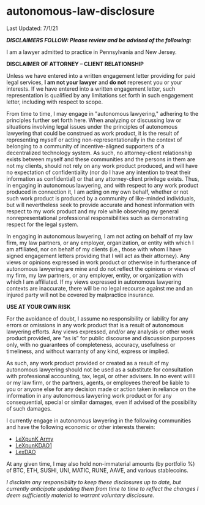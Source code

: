 # autonomous-law-disclosure

Last Updated: 7/1/21

***DISCLAIMERS FOLLOW: Please review and be advised of the following:*** 

I am a lawyer admitted to practice in Pennsylvania and New Jersey.  

**DISCLAIMER OF ATTORNEY – CLIENT RELATIONSHIP**

Unless we have entered into a written engagement letter providing for paid legal services, **I am not your lawyer** and **do not** represent you or your interests. If we have entered into a written engagement letter, such representation is qualified by any limitations set forth in such engagement letter, including with respect to scope.  

From time to time, I may engage in "autonomous lawyering," adhering to the principles further set forth here. When analyzing or discussing law or situations involving legal issues under the principles of autonomous lawyering that could be construed as work product, it is the result of representing myself or acting non-representationally in the context of belonging to a community of incentive-aligned supporters of a decentralized technology system. As such, no attorney-client relationship exists between myself and these communities and the persons in them are not my clients, should not rely on any work product produced, and will have no expectation of confidentiality (nor do I have any intention to treat their information as confidential) or that any attorney-client privilege exists. Thus, in engaging in autonomous lawyering, and with respect to any work product produced in connection it, I am acting on my own behalf, whether or not such work product is produced by a community of like-minded individuals, but will nevertheless seek to provide accurate and honest information with respect to my work product and my role while observing my general nonrepresentational professional responsibilities such as demonstrating respect for the legal system.  

In engaging in autonomous lawyering, I am not acting on behalf of my law firm, my law partners, or any employer, organization, or entity with which I am affiliated, nor on behalf of my clients (i.e., those with whom I have signed engagement letters providing that I will act as their attorney). Any views or opinions expressed in work product or otherwise in furtherance of autonomous lawyering are mine and do not reflect the opinions or views of my firm, my law partners, or any employer, entity, or organization with which I am affiliated. If my views expressed in autonomous lawyering contexts are inaccurate, there will be no legal recourse against me and an injured party will not be covered by malpractice insurance.

**USE AT YOUR OWN RISK**

For the avoidance of doubt, I assume no responsibility or liability for any errors or omissions in any work product that is a result of autonomous lawyering efforts. Any views expressed, and/or any analysis or other work product provided, are “as is” for public discourse and discussion purposes only, with no guarantees of completeness, accuracy, usefulness or timeliness, and without warranty of any kind, express or implied. 

As such, any work product provided or created as a result of my autonomous lawyering should not be used as a substitute for consultation with professional accounting, tax, legal, or other advisers.  In no event will I or my law firm, or the partners, agents, or employees thereof be liable to you or anyone else for any decision made or action taken in reliance on the information in any autonomous lawyering work product or for any consequential, special or similar damages, even if advised of the possibility of such damages. 

I currently engage in autonomous lawyering in the following communities and have the following economic or other interests therein:  

* [LeXpunK Army](https://judge-jowday.medium.com/rise-of-lexpunk-army-5afad79966f1)
* [LeXpunKDAO1](https://judge-jowday.medium.com/lexpunk-dao1-cryptolaw-for-degens-d1ea19352d13)
* [LexDAO](https://www.lexdao.coop/)

At any given time, I may also hold non-immaterial amounts (by portfolio %) of BTC, ETH, SUSHI, UNI, MATIC, RUNE, AAVE, and various stablecoins. 

*I disclaim any responsibility to keep these disclosures up to date, but currently anticipate updating them from time to time to reflect the changes I deem sufficiently material to warrant voluntary disclosure.* 

